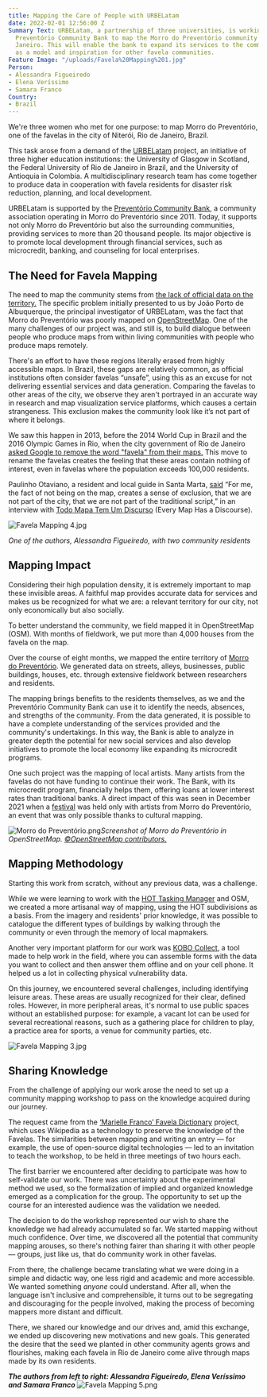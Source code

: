 ```yaml
---
title: Mapping the Care of People with URBELatam
date: 2022-02-01 12:56:00 Z
Summary Text: URBELatam, a partnership of three universities, is working with the
  Preventório Community Bank to map the Morro do Preventório community near Rio de
  Janeiro. This will enable the bank to expand its services to the community and serve
  as a model and inspiration for other favela communities.
Feature Image: "/uploads/Favela%20Mapping%201.jpg"
Person:
- Alessandra Figueiredo
- Elena Veríssimo
- Samara Franco
Country:
- Brazil
---
```


We're three women who met for one purpose: to map Morro do Preventório, one of the favelas in the city of Niterói, Rio de Janeiro, Brazil.

This task arose from a demand of the [URBELatam](https://warwick.ac.uk/fac/arts/schoolforcross-facultystudies/igsd/research/urbelatam/) project, an initiative of three higher education institutions: the University of Glasgow in Scotland, the Federal University of Rio de Janeiro in Brazil, and the University of Antioquia in Colombia. A multidisciplinary research team has come together to produce data in cooperation with favela residents for disaster risk reduction, planning, and local development.

URBELatam is supported by the [Preventório Community Bank](https://bancopreventorio.org.br/), a community association operating in Morro do Preventório since 2011. Today, it supports not only Morro do Preventório but also the surrounding communities, providing services to more than 20 thousand people. Its major objective is to promote local development through financial services, such as microcredit, banking, and counseling for local enterprises.

## The Need for Favela Mapping

The need to map the community stems from [the lack of official data on the territory.](https://rioonwatch.org/?p=32519) The specific problem initially presented to us by João Porto de Albuquerque, the principal investigator of URBELatam, was the fact that Morro do Preventório was poorly mapped on [OpenStreetMap](https://www.openstreetmap.org/). One of the many challenges of our project was, and still is, to build dialogue between people who produce maps from within living communities with people who produce maps remotely.

There's an effort to have these regions literally erased from highly accessible maps. In Brazil, these gaps are relatively common, as official institutions often consider favelas “unsafe”, using this as an excuse for not delivering essential services and data generation. Comparing the favelas to other areas of the city, we observe they aren't portrayed in an accurate way in research and map visualization service platforms, which causes a certain strangeness. This exclusion makes the community look like it’s not part of where it belongs.

We saw this happen in 2013, before the 2014 World Cup in Brazil and the 2016 Olympic Games in Rio, when the city government of Rio de Janeiro [asked Google to remove the word "favela" from their maps.](https://www.telegraph.co.uk/technology/google/9982153/Google-removes-word-favela-from-Rio-maps.html) This move to rename the favelas creates the feeling that these areas contain nothing of interest, even in favelas where the population exceeds 100,000 residents.

Paulinho Otaviano, a resident and local guide in Santa Marta, [said](https://rioonwatch.org/?p=32519) “For me, the fact of not being on the map, creates a sense of exclusion, that we are not part of the city, that we are not part of the traditional script,” in an interview with [Todo Mapa Tem Um Discurso](https://todomapatemumdiscurso.wordpress.com/) (Every Map Has a Discourse).

![Favela Mapping 4.jpg](/uploads/Favela%20Mapping%204.jpg)

*One of the authors, Alessandra Figueiredo, with two community residents*

## Mapping Impact

Considering their high population density, it is extremely important to map these invisible areas. A faithful map provides accurate data for services and makes us be recognized for what we are: a relevant territory for our city, not only economically but also socially.

To better understand the community, we field mapped it in OpenStreetMap (OSM). With months of fieldwork, we put more than 4,000 houses from the favela on the map.

Over the course of eight months, we mapped the entire territory of [Morro do Preventório](https://www.openstreetmap.org/#map=17/-22.93533/-43.09959). We generated data on streets, alleys, businesses, public buildings, houses, etc. through extensive fieldwork between researchers and residents.

The mapping brings benefits to the residents themselves, as we and the Preventório Community Bank can use it to identify the needs, absences, and strengths of the community. From the data generated, it is possible to have a complete understanding of the services provided and the community's undertakings. In this way, the Bank is able to analyze in greater depth the potential for new social services and also develop initiatives to promote the local economy like expanding its microcredit programs.

One such project was the mapping of local artists. Many artists from the favelas do not have funding to continue their work. The Bank, with its microcredit program, financially helps them, offering loans at lower interest rates than traditional banks. A direct impact of this was seen in December 2021 when a [festival](https://www.instagram.com/p/CWv35eqLFJK/) was held only with artists from Morro do Preventório, an event that was only possible thanks to cultural mapping.

![Morro do Preventório.png](/uploads/Morro%20do%20Prevent%C3%B3rio.png)*Screenshot of Morro do Preventório in OpenStreetMap. [©OpenStreetMap contributors.](https://www.openstreetmap.org/copyright)*

## Mapping Methodology

Starting this work from scratch, without any previous data, was a challenge.

While we were learning to work with the [HOT Tasking Manager](https://tasks.hotosm.org/) and OSM, we created a more artisanal way of mapping, using the HOT subdivisions as a basis. From the imagery and residents' prior knowledge, it was possible to catalogue the different types of buildings by walking through the community or even through the memory of local mapmakers.

Another very important platform for our work was [KOBO Collect](https://www.kobotoolbox.org/), a tool made to help work in the field, where you can assemble forms with the data you want to collect and then answer them offline and on your cell phone. It helped us a lot in collecting physical vulnerability data.

On this journey, we encountered several challenges, including identifying leisure areas. These areas are usually recognized for their clear, defined roles. However, in more peripheral areas, it's normal to use public spaces without an established purpose: for example, a vacant lot can be used for several recreational reasons, such as a gathering place for children to play, a practice area for sports, a venue for community parties, etc.

![Favela Mapping 3.jpg](/uploads/Favela%20Mapping%203.jpg)

## Sharing Knowledge

From the challenge of applying our work arose the need to set up a community mapping workshop to pass on the knowledge acquired during our journey.

The request came from the [‘Marielle Franco’ Favela Dictionary](https://wikifavelas.com.br/en/index.html) project, which uses Wikipedia as a technology to preserve the knowledge of the Favelas. The similarities between mapping and writing an entry — for example, the use of open-source digital technologies — led to an invitation to teach the workshop, to be held in three meetings of two hours each.

The first barrier we encountered after deciding to participate was how to self-validate our work. There was uncertainty about the experimental method we used, so the formalization of implied and organized knowledge emerged as a complication for the group. The opportunity to set up the course for an interested audience was the validation we needed.

The decision to do the workshop represented our wish to share the knowledge we had already accumulated so far. We started mapping without much confidence. Over time, we discovered all the potential that community mapping arouses, so there's nothing fairer than sharing it with other people — groups, just like us, that do community work in other favelas.

From there, the challenge became translating what we were doing in a simple and didactic way, one less rigid and academic and more accessible. We wanted something *anyone* could understand. After all, when the language isn't inclusive and comprehensible, it turns out to be segregating and discouraging for the people involved, making the process of becoming mappers more distant and difficult.

There, we shared our knowledge and our drives and, amid this exchange, we ended up discovering new motivations and new goals. This generated the desire that the seed we planted in other community agents grows and flourishes, making each favela in Rio de Janeiro come alive through maps made by its own residents.

***The authors from left to right: Alessandra Figueiredo, Elena Veríssimo and Samara Franco***
![Favela Mapping 5.png](/uploads/Favela%20Mapping%205.png)